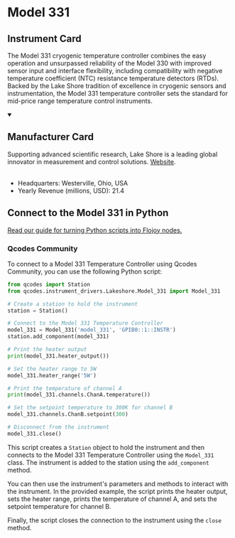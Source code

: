 
# Model 331

## Instrument Card

The Model 331 cryogenic temperature controller combines the easy operation and unsurpassed reliability of the Model 330 with improved sensor input and interface flexibility, including compatibility with negative temperature coefficient (NTC) resistance temperature detectors (RTDs). Backed by the Lake Shore tradition of excellence in cryogenic sensors and instrumentation, the Model 331 temperature controller sets the standard for mid-price range temperature control instruments.

<details open>
<summary><h2>Manufacturer Card</h2></summary>
Supporting advanced scientific research, Lake Shore is a leading global innovator in measurement and control solutions. <a href=https://www.lakeshore.com/home>Website</a>.
<br></br>
<ul>
  <li>Headquarters: Westerville, Ohio, USA</li>
  <li>Yearly Revenue (millions, USD): 21.4</li>
</ul>
</details>

## Connect to the Model 331 in Python

[Read our guide for turning Python scripts into Flojoy nodes.](https://docs.flojoy.ai/custom-nodes/creating-custom-node/)


### Qcodes Community

To connect to a Model 331 Temperature Controller using Qcodes Community, you can use the following Python script:

```python
from qcodes import Station
from qcodes.instrument_drivers.Lakeshore.Model_331 import Model_331

# Create a station to hold the instrument
station = Station()

# Connect to the Model 331 Temperature Controller
model_331 = Model_331('model_331', 'GPIB0::1::INSTR')
station.add_component(model_331)

# Print the heater output
print(model_331.heater_output())

# Set the heater range to 5W
model_331.heater_range('5W')

# Print the temperature of channel A
print(model_331.channels.ChanA.temperature())

# Set the setpoint temperature to 300K for channel B
model_331.channels.ChanB.setpoint(300)

# Disconnect from the instrument
model_331.close()
```

This script creates a `Station` object to hold the instrument and then connects to the Model 331 Temperature Controller using the `Model_331` class. The instrument is added to the station using the `add_component` method.

You can then use the instrument's parameters and methods to interact with the instrument. In the provided example, the script prints the heater output, sets the heater range, prints the temperature of channel A, and sets the setpoint temperature for channel B.

Finally, the script closes the connection to the instrument using the `close` method.

